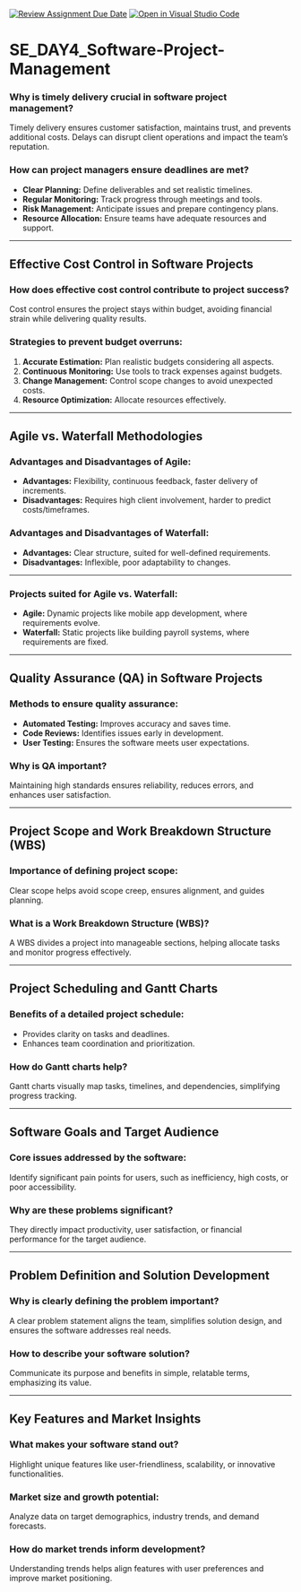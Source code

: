 [![Review Assignment Due Date](https://classroom.github.com/assets/deadline-readme-button-22041afd0340ce965d47ae6ef1cefeee28c7c493a6346c4f15d667ab976d596c.svg)](https://classroom.github.com/a/9pw6JKcu)
[![Open in Visual Studio Code](https://classroom.github.com/assets/open-in-vscode-2e0aaae1b6195c2367325f4f02e2d04e9abb55f0b24a779b69b11b9e10269abc.svg)](https://classroom.github.com/online_ide?assignment_repo_id=17362447&assignment_repo_type=AssignmentRepo)
# SE_DAY4_Software-Project-Management
### Why is timely delivery crucial in software project management?
Timely delivery ensures customer satisfaction, maintains trust, and prevents additional costs. Delays can disrupt client operations and impact the team’s reputation.

### How can project managers ensure deadlines are met?
- **Clear Planning:** Define deliverables and set realistic timelines.  
- **Regular Monitoring:** Track progress through meetings and tools.  
- **Risk Management:** Anticipate issues and prepare contingency plans.  
- **Resource Allocation:** Ensure teams have adequate resources and support.

---

## Effective Cost Control in Software Projects

### How does effective cost control contribute to project success?
Cost control ensures the project stays within budget, avoiding financial strain while delivering quality results.

### Strategies to prevent budget overruns:
1. **Accurate Estimation:** Plan realistic budgets considering all aspects.  
2. **Continuous Monitoring:** Use tools to track expenses against budgets.  
3. **Change Management:** Control scope changes to avoid unexpected costs.  
4. **Resource Optimization:** Allocate resources effectively.

---

## Agile vs. Waterfall Methodologies

### Advantages and Disadvantages of Agile:
- **Advantages:** Flexibility, continuous feedback, faster delivery of increments.  
- **Disadvantages:** Requires high client involvement, harder to predict costs/timeframes.

### Advantages and Disadvantages of Waterfall:
- **Advantages:** Clear structure, suited for well-defined requirements.  
- **Disadvantages:** Inflexible, poor adaptability to changes.

---

### Projects suited for Agile vs. Waterfall:
- **Agile:** Dynamic projects like mobile app development, where requirements evolve.  
- **Waterfall:** Static projects like building payroll systems, where requirements are fixed.

---

## Quality Assurance (QA) in Software Projects

### Methods to ensure quality assurance:
- **Automated Testing:** Improves accuracy and saves time.  
- **Code Reviews:** Identifies issues early in development.  
- **User Testing:** Ensures the software meets user expectations.

### Why is QA important?
Maintaining high standards ensures reliability, reduces errors, and enhances user satisfaction.

---

## Project Scope and Work Breakdown Structure (WBS)

### Importance of defining project scope:
Clear scope helps avoid scope creep, ensures alignment, and guides planning.

### What is a Work Breakdown Structure (WBS)?
A WBS divides a project into manageable sections, helping allocate tasks and monitor progress effectively.

---

## Project Scheduling and Gantt Charts

### Benefits of a detailed project schedule:
- Provides clarity on tasks and deadlines.  
- Enhances team coordination and prioritization.

### How do Gantt charts help?
Gantt charts visually map tasks, timelines, and dependencies, simplifying progress tracking.

---

## Software Goals and Target Audience

### Core issues addressed by the software:
Identify significant pain points for users, such as inefficiency, high costs, or poor accessibility.

### Why are these problems significant?
They directly impact productivity, user satisfaction, or financial performance for the target audience.

---

## Problem Definition and Solution Development

### Why is clearly defining the problem important?
A clear problem statement aligns the team, simplifies solution design, and ensures the software addresses real needs.

### How to describe your software solution?
Communicate its purpose and benefits in simple, relatable terms, emphasizing its value.

---

## Key Features and Market Insights

### What makes your software stand out?
Highlight unique features like user-friendliness, scalability, or innovative functionalities.

### Market size and growth potential:
Analyze data on target demographics, industry trends, and demand forecasts.

### How do market trends inform development?
Understanding trends helps align features with user preferences and improve market positioning.
